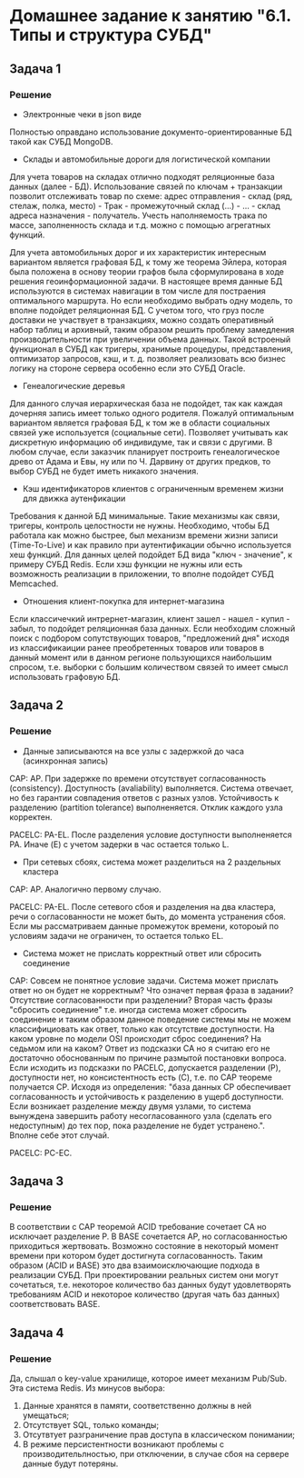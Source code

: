 # Домашнее задание к занятию "6.1. Типы и структура СУБД"

## Задача 1

### Решение

* Электронные чеки в json виде

Полностью оправдано использование документо-ориентированные БД такой как СУБД MongoDB.

* Склады и автомобильные дороги для логистической компании

Для учета товаров на складах отлично подходят реляционные база данных (далее - БД).
Использование связей по ключам + транзакции позволит отслеживать товар по схеме:
адрес отправления - склад (ряд, стелаж, полка, место) - Трак - промежуточный склад (...) - ... - склад адреса назначения - получатель.
Учесть наполняемость трака по массе, заполненность склада и т.д. можно с помощью агрегатных функций.

Для учета автомобильных дорог и их характеристик интересным вариантом является графовая БД, к тому же теорема Эйлера, которая была положена в основу теории графов была сформулирована в ходе решения геоинформационной задачи. В настоящее время данные БД используются в системах навигации в том числе для постраения оптимального маршрута. Но если необходимо выбрать одну модель, то вполне подойдет реляционная БД. С учетом того, что груз после доставки не участвует в транзакциях, можно создать оперативный набор таблиц и архивный, таким образом решить проблему замедления производительности при увеличении объема данных. Такой встроеный функционал в СУБД как тригеры, хранимые процедуры, представления, оптимизатор запросов, кэш, и т. д. позволяет реализовать всю бизнес логику на стороне сервера особенно если это СУБД Oracle.

* Генеалогические деревья

Для данного случая иерархическая база не подойдет, так как каждая дочерняя запись имеет только одного родителя.
Пожалуй оптимальным вариантом является графовая БД, к том же в области социальных связей уже используется (социальные сети). Позволяет учитывать как дискретную информацию об индивидуме, так и связи с другими. В любом случае, если заказчик планирует построить генеалогическое древо от Адама и Евы, ну или по Ч. Дарвину от других предков, то выбор СУБД не будет иметь никакого значения.

* Кэш идентификаторов клиентов с ограниченным временем жизни для движка аутенфикации

Требования к данной БД минимальные. Такие механизмы как связи, тригеры, контроль целостности не нужны. Необходимо, чтобы БД работала как можно быстрее, был механизм времени жизни записи (Time-To-Live) и как правило при аутентификации обычно используется хеш функций. Для данных целей подойдет БД вида "ключ - значение", к примеру СУБД Redis. Если хэш функции не нужны или есть возможность реализации в приложении, то вполне подойдет СУБД Memcached.

* Отношения клиент-покупка для интернет-магазина

Если классичечкий интрернет-магазин, клиент зашел - нашел - купил - забыл, то подойдет реляционная база данных. Если необходим сложный поиск с подбором сопутствующих товаров, "предложений дня" исходя из классификаиции ранее преобретенных товаров или товаров в данный момент или в данном регионе пользующихся наибольшим спросом, т.е. выборки с большим количеством связей то имеет смысл использовать графовую БД.

## Задача 2

### Решение

* Данные записываются на все узлы с задержкой до часа (асинхронная запись)

CAP: AP. При задержке по времени отсутствует согласованность (consistency). Доступность (avaliability) выполняется. Система отвечает, но без гарантии совпадения ответов с разных узлов. Устойчивость к разделению (partition tolerance) выполненяется. Отклик каждого узла корректен. 

PACELC: PA-EL. После разделения условие доступности выполненяется PA. Иначе (E) с учетом задерки в час остается только L. 

* При сетевых сбоях, система может разделиться на 2 раздельных кластера

CAP: AP. Аналогично первому случаю.

PACELC: PA-EL. После сетевого сбоя и разделения на два кластера, речи о согласованности не может быть, до момента устранения сбоя. Если мы рассматриваем данные промежуток времени, котороый по условиям задачи не ограничен, то остается только EL. 
    
* Система может не прислать корректный ответ или сбросить соединение

CAP: Совсем не понятное условие задачи. Система может прислать ответ но он будет не корректным? Что означет первая фраза в задании? Отсутствие согласованности при разделении? Вторая часть фразы "сбросить соединение" т.е. иногда система может сбросить соединение и таким образом данное поведение системы мы не можем классифициовать как ответ, только как отсутствие доступности. На каком уровне по модели OSI происходит сброс соединения? На седьмом или на каком? Ответ из подсказки CA но я считаю его не достаточно обоснованным по причине размытой постановки вопроса. Если исходить из подсказки по PACELC, допускается разделении (P), доступности нет, но консистентность есть (C), т.е. по CAP теореме получается CP. Исходя из определения: "база данных CP обеспечивает согласованность и устойчивость к разделению в ущерб доступности. Если возникает разделение между двумя узлами, то система вынуждена завершить работу несогласованного узла (сделать его недоступным) до тех пор, пока разделение не будет устранено.". Вполне себе этот случай.

PACELC: PC-EC.

## Задача 3

### Решение

В соответствии с CAP теоремой ACID требование сочетает CA но исключает разделение P. В BASE сочетается AP, но согласованностью приходиться жертвовать. Возможно состояние в некоторый момент времени при котором будет достигнута согласованность. Таким образом (ACID и BASE) это два взаимоисключающие подхода в реализации СУБД. При проектировании реальных систем они могут сочетаться, т.е. некоторое количество баз данных будут удовлетворять требованиям ACID и некоторое количество (другая чать баз данных) соответствовать BASE.

## Задача 4

### Решение

Да, слышал о key-value хранилище, которое имеет механизм Pub/Sub. Эта система Redis. Из минусов выбора:
1. Данные хранятся в памяти, соответственно должны в ней умещаться;
2. Отсутствует SQL, только команды;
3. Отсутвтует разграничение прав доступа в классическом понимании;
4. В режиме персистентности возникают проблемы с производительлностью, при отключении, в случае сбоя на сервере данные будут потеряны.
